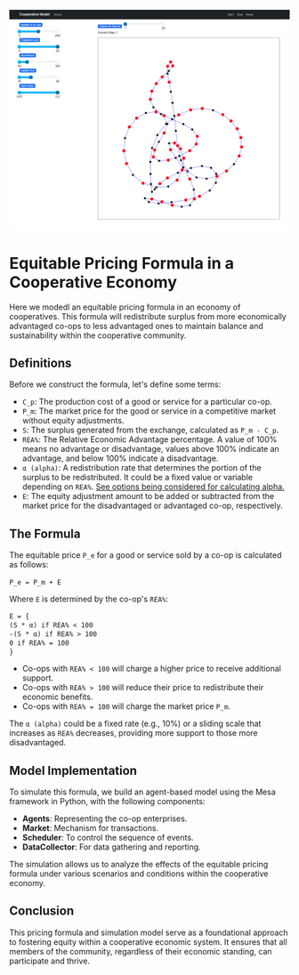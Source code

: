 ![](https://raw.githubusercontent.com/Post-Capitalist-Labs/models/main/coop-fair-price/assets/Screenshot%202024-01-10%20at%2009.43.18.png)
# Equitable Pricing Formula in a Cooperative Economy

Here we modedl an equitable pricing formula in an economy of cooperatives. This formula will redistribute surplus from more economically advantaged co-ops to less advantaged ones to maintain balance and sustainability within the cooperative community.

## Definitions

Before we construct the formula, let's define some terms:

- `C_p`: The production cost of a good or service for a particular co-op.
- `P_m`: The market price for the good or service in a competitive market without equity adjustments.
- `S`: The surplus generated from the exchange, calculated as `P_m - C_p`.
- `REA%`: The Relative Economic Advantage percentage. A value of 100% means no advantage or disadvantage, values above 100% indicate an advantage, and below 100% indicate a disadvantage.
- `α (alpha)`: A redistribution rate that determines the portion of the surplus to be redistributed. It could be a fixed value or variable depending on `REA%`. [See options being considered for calculating alpha.](https://github.com/Post-Capitalist-Labs/models/blob/main/coop-fair-price/calculate_alpha.md)
- `E`: The equity adjustment amount to be added or subtracted from the market price for the disadvantaged or advantaged co-op, respectively.

## The Formula

The equitable price `P_e` for a good or service sold by a co-op is calculated as follows:

`P_e = P_m + E`

Where `E` is determined by the co-op's `REA%`:
```
E = {
(S * α) if REA% < 100
-(S * α) if REA% > 100
0 if REA% = 100
}
```

- Co-ops with `REA% < 100` will charge a higher price to receive additional support.
- Co-ops with `REA% > 100` will reduce their price to redistribute their economic benefits.
- Co-ops with `REA% = 100` will charge the market price `P_m`.

The `α (alpha)` could be a fixed rate (e.g., 10%) or a sliding scale that increases as `REA%` decreases, providing more support to those more disadvantaged.

## Model Implementation

To simulate this formula, we build an agent-based model using the Mesa framework in Python, with the following components:

- **Agents**: Representing the co-op enterprises.
- **Market**: Mechanism for transactions.
- **Scheduler**: To control the sequence of events.
- **DataCollector**: For data gathering and reporting.

The simulation allows us to analyze the effects of the equitable pricing formula under various scenarios and conditions within the cooperative economy.

## Conclusion

This pricing formula and simulation model serve as a foundational approach to fostering equity within a cooperative economic system. It ensures that all members of the community, regardless of their economic standing, can participate and thrive.



